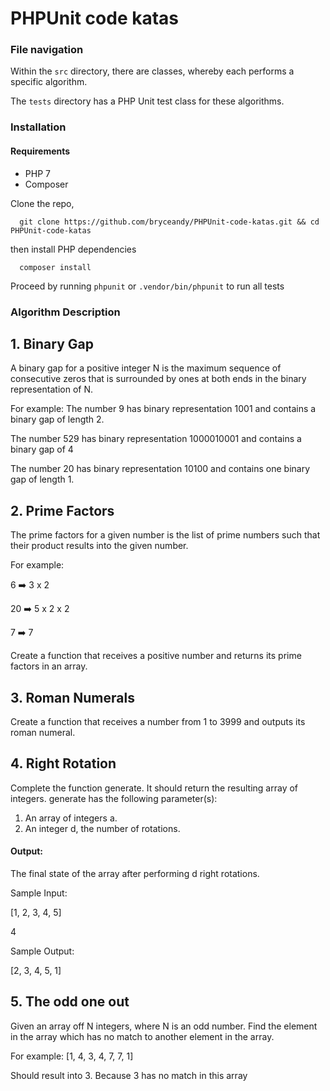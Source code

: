 # PHPUnit code katas

### File navigation
Within the <code>src</code> directory, there are classes, whereby each performs a specific algorithm.

The <code>tests</code> directory has a PHP Unit test class for these algorithms.

### Installation

#### Requirements
- PHP 7
- Composer

Clone the repo,

```
  git clone https://github.com/bryceandy/PHPUnit-code-katas.git && cd PHPUnit-code-katas
```

then install PHP dependencies

```
  composer install
```

Proceed by running <code>phpunit</code> or <code>.vendor/bin/phpunit</code> to run all tests

### Algorithm Description

## 1. Binary Gap

A binary gap for a positive integer N is the maximum sequence of consecutive zeros that is surrounded by ones at both
ends in the binary representation of N. 

For example:
The number 9 has binary representation 1001 and contains a binary gap of length 2. 

The number 529 has binary representation 1000010001 and contains a binary gap of 4

The number 20 has binary representation 10100 and contains one binary gap of length 1.

## 2. Prime Factors

The prime factors for a given number is the list of prime numbers such that their product results into the given number.

For example:

6 ➡️ 3 x 2 

20 ➡️ 5 x 2 x 2

7 ➡️ 7

Create a function that receives a positive number and returns its prime factors in an array.

## 3. Roman Numerals

Create a function that receives a number from 1 to 3999 and outputs its roman numeral.

## 4. Right Rotation

Complete the function generate. It should return the resulting array of integers.
generate has the following parameter(s):

1. An array of integers a.
2. An integer d, the number of rotations.

#### Output:

The final state of the array after performing d right rotations.

Sample Input:

[1, 2, 3, 4, 5]

4

Sample Output:

[2, 3, 4, 5, 1]

## 5. The odd one out

Given an array off N integers, where N is an odd number. Find the element in the array which has no match to another element
in the array.

For example:
[1, 4, 3, 4, 7, 7, 1] 

Should result into 3. Because 3 has no match in this array
